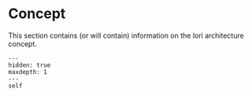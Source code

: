 # Concept

This section contains (or will contain) information on the lori architecture concept.

```{toctree}
---
hidden: true
maxdepth: 1
---
self
```
